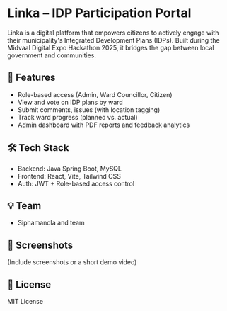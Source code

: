 # Linka – IDP Participation Portal

Linka is a digital platform that empowers citizens to actively engage with their municipality's Integrated Development Plans (IDPs). Built during the Midvaal Digital Expo Hackathon 2025, it bridges the gap between local government and communities.

## 🚀 Features
- Role-based access (Admin, Ward Councillor, Citizen)
- View and vote on IDP plans by ward
- Submit comments, issues (with location tagging)
- Track ward progress (planned vs. actual)
- Admin dashboard with PDF reports and feedback analytics

## 🛠️ Tech Stack
- Backend: Java Spring Boot, MySQL
- Frontend: React, Vite, Tailwind CSS
- Auth: JWT + Role-based access control

## 💡 Team
- Siphamandla and team

## 📸 Screenshots
(Include screenshots or a short demo video)

## 📄 License
MIT License
